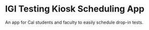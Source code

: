 # IGI Testing Kiosk Scheduling App
An app for Cal students and faculty to easily schedule drop-in tests.
